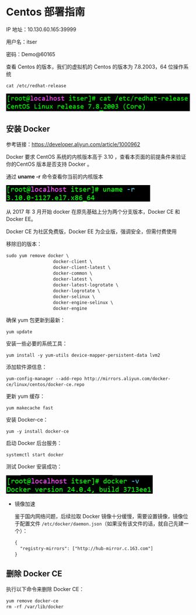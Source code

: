 # Centos 部署指南

IP 地址：10.130.60.165:39999

用户名：itser

密码：Demo@60165

查看 Centos 的版本，我们的虚拟机的 Centos 的版本为 7.8.2003，64 位操作系统

```
cat /etc/redhat-release
```

![](../../figs.assets/image-20230717202028745.png)

## 安装 Docker

参考链接：https://developer.aliyun.com/article/1000962

Docker 要求 CentOS 系统的内核版本高于 3.10 ，查看本页面的前提条件来验证你的CentOS 版本是否支持 Docker 。

通过 **uname -r** 命令查看你当前的内核版本

![](../../figs.assets/image-20230717202349609.png)

从 2017 年 3 月开始 docker 在原先基础上分为两个分支版本，Docker CE 和 Docker EE。

Docker CE 为社区免费版，Docker EE 为企业版，强调安全，但需付费使用

移除旧的版本：

```
sudo yum remove docker \
                  docker-client \
                  docker-client-latest \
                  docker-common \
                  docker-latest \
                  docker-latest-logrotate \
                  docker-logrotate \
                  docker-selinux \
                  docker-engine-selinux \
                  docker-engine
```

确保 yum 包更新到最新：

```
yum update
```

安装一些必要的系统工具：

```
yum install -y yum-utils device-mapper-persistent-data lvm2
```

添加软件源信息：

```
yum-config-manager --add-repo http://mirrors.aliyun.com/docker-ce/linux/centos/docker-ce.repo
```

更新 yum 缓存：

```
yum makecache fast
```

安装 Docker-ce：

```
yum -y install docker-ce
```

启动 Docker 后台服务：

```
systemctl start docker
```

测试 Docker 安装成功：

![](../../figs.assets/image-20230717205637364.png)

- 镜像加速

  鉴于国内网络问题，后续拉取 Docker 镜像十分缓慢，需要设置镜像，镜像位于配置文件 `/etc/docker/daemon.json`（如果没有该文件的话，就自己先建一个）：

  ```
  {
    "registry-mirrors": ["http://hub-mirror.c.163.com"]
  }
  ```

## 删除 Docker CE

执行以下命令来删除 Docker CE：

```
yum remove docker-ce
rm -rf /var/lib/docker
```

